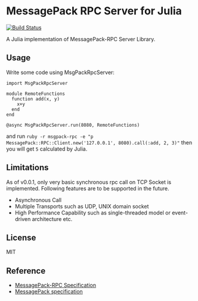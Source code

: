 # MessagePack RPC Server for Julia

[![Build Status](https://travis-ci.org/remore/MsgPackRpcServer.jl.svg?branch=master)](https://travis-ci.org/remore/MsgPackRpcServer.jl)

A Julia implementation of MessagePack-RPC Server Library. 

## Usage

Write some code using MsgPackRpcServer:

```
import MsgPackRpcServer

module RemoteFunctions
  function add(x, y)
    x+y
  end
end

@async MsgPackRpcServer.run(8080, RemoteFunctions)
```

and run `ruby -r msgpack-rpc -e "p MessagePack::RPC::Client.new('127.0.0.1', 8080).call(:add, 2, 3)"` then you will get `5` calculated by Julia.

## Limitations

As of v0.0.1, only very basic synchronous rpc call on TCP Socket is implemented. Following features are to be supported in the future.

- Asynchronous Call
- Multiple Transports such as UDP, UNIX domain socket
- High Performance Capability such as single-threaded model or event-driven architecture etc.

## License

MIT

## Reference

- [MessagePack-RPC Specification](https://github.com/msgpack-rpc/msgpack-rpc/blob/master/spec.md)
- [MessagePack specification](https://github.com/msgpack/msgpack/blob/master/spec.md)

